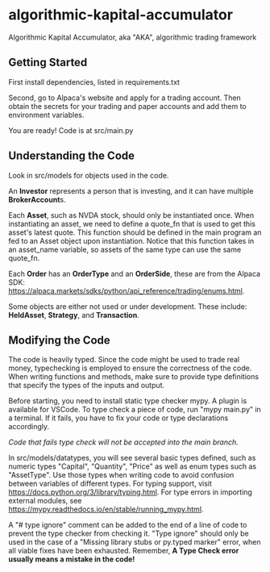 # algorithmic-kapital-accumulator
Algorithmic Kapital Accumulator, aka "AKA", algorithmic trading framework

## Getting Started

First install dependencies, listed in requirements.txt

Second, go to Alpaca's website and apply for a trading account. Then obtain the secrets for your trading and paper accounts and add them to environment variables.

You are ready! Code is at src/main.py

## Understanding the Code

Look in src/models for objects used in the code. 

An **Investor** represents a person that is investing, and it can have multiple **BrokerAccount**s.

Each **Asset**, such as NVDA stock, should only be instantiated once.
When instantiating an asset, we need to define a quote_fn that is used to get this asset's latest quote.
This function should be defined in the main program an fed to an Asset object upon instantiation.
Notice that this function takes in an asset_name variable, so assets of the same type can use the same quote_fn.

Each **Order** has an **OrderType** and an **OrderSide**, these are from the Alpaca SDK: https://alpaca.markets/sdks/python/api_reference/trading/enums.html.

Some objects are either not used or under development. These include: **HeldAsset**, **Strategy**, and **Transaction**.

## Modifying the Code

The code is heavily typed. Since the code might be used to trade real money, typechecking is employed to ensure the correctness of the code.
When writing functions and methods, make sure to provide type definitions that specify the types of the inputs and output.

Before starting, you need to install static type checker mypy. A plugin is available for VSCode.
To type check a piece of code, run "mypy main.py" in a terminal. If it fails, you have to fix your code or type declarations accordingly.

*Code that fails type check will not be accepted into the main branch.*

In src/models/datatypes, you will see several basic types defined, such as numeric types "Capital", "Quantity", "Price" as well as enum types such as "AssetType".
Use those types when writing code to avoid confusion between variables of different types.
For typing support, visit https://docs.python.org/3/library/typing.html.
For type errors in importing external modules, see https://mypy.readthedocs.io/en/stable/running_mypy.html.

A "# type ignore" comment can be added to the end of a line of code to prevent the type checker from checking it.
"Type ignore" should only be used in the case of a "Missing library stubs or py.typed marker" error, when all viable fixes have been exhausted.
Remember, **A Type Check error usually means a mistake in the code!**
